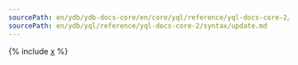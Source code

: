 ```yaml
---
sourcePath: en/ydb/ydb-docs-core/en/core/yql/reference/yql-docs-core-2/syntax/update.md
sourcePath: en/ydb/yql/reference/yql-docs-core-2/syntax/update.md
---
```


{% include [x](_includes/update.md) %}

